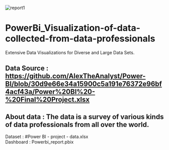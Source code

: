 
![report1](https://github.com/midhun8055/PowerBi_Visualization-of-data-collected-from-data-professionals/assets/67229586/2a0a5d79-6b1e-4d35-8aae-526719c8071b)
# PowerBi_Visualization-of-data-collected-from-data-professionals
Extensive Data Visualizations for Diverse and Large Data Sets.

## Data Source : https://github.com/AlexTheAnalyst/Power-BI/blob/30d9e66e34a15900c5a191e76372e96bf4acf43a/Power%20BI%20-%20Final%20Project.xlsx
## About data : The data is a survey of various kinds of data professionals from all over the world.


Dataset : #Power BI - project - data.xlsx <br>
Dashboard : Powerbi_report.pbix
